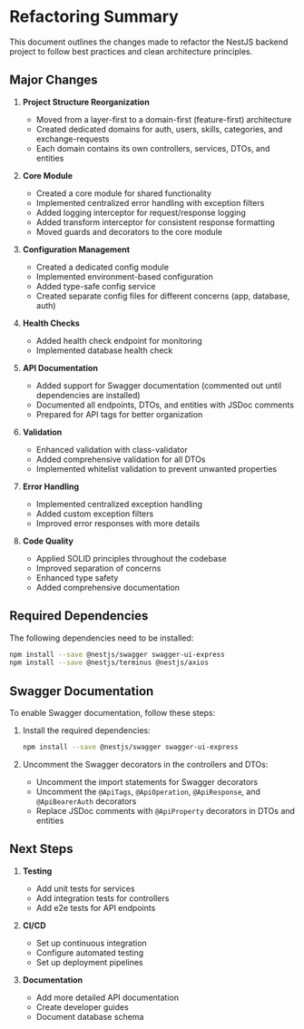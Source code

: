 # Refactoring Summary

This document outlines the changes made to refactor the NestJS backend project to follow best practices and clean architecture principles.

## Major Changes

1. **Project Structure Reorganization**
   - Moved from a layer-first to a domain-first (feature-first) architecture
   - Created dedicated domains for auth, users, skills, categories, and exchange-requests
   - Each domain contains its own controllers, services, DTOs, and entities

2. **Core Module**
   - Created a core module for shared functionality
   - Implemented centralized error handling with exception filters
   - Added logging interceptor for request/response logging
   - Added transform interceptor for consistent response formatting
   - Moved guards and decorators to the core module

3. **Configuration Management**
   - Created a dedicated config module
   - Implemented environment-based configuration
   - Added type-safe config service
   - Created separate config files for different concerns (app, database, auth)

4. **Health Checks**
   - Added health check endpoint for monitoring
   - Implemented database health check

5. **API Documentation**
   - Added support for Swagger documentation (commented out until dependencies are installed)
   - Documented all endpoints, DTOs, and entities with JSDoc comments
   - Prepared for API tags for better organization

6. **Validation**
   - Enhanced validation with class-validator
   - Added comprehensive validation for all DTOs
   - Implemented whitelist validation to prevent unwanted properties

7. **Error Handling**
   - Implemented centralized exception handling
   - Added custom exception filters
   - Improved error responses with more details

8. **Code Quality**
   - Applied SOLID principles throughout the codebase
   - Improved separation of concerns
   - Enhanced type safety
   - Added comprehensive documentation

## Required Dependencies

The following dependencies need to be installed:

```bash
npm install --save @nestjs/swagger swagger-ui-express
npm install --save @nestjs/terminus @nestjs/axios
```

## Swagger Documentation

To enable Swagger documentation, follow these steps:

1. Install the required dependencies:
   ```bash
   npm install --save @nestjs/swagger swagger-ui-express
   ```

2. Uncomment the Swagger decorators in the controllers and DTOs:
   - Uncomment the import statements for Swagger decorators
   - Uncomment the `@ApiTags`, `@ApiOperation`, `@ApiResponse`, and `@ApiBearerAuth` decorators
   - Replace JSDoc comments with `@ApiProperty` decorators in DTOs and entities

## Next Steps

1. **Testing**
   - Add unit tests for services
   - Add integration tests for controllers
   - Add e2e tests for API endpoints

2. **CI/CD**
   - Set up continuous integration
   - Configure automated testing
   - Set up deployment pipelines

3. **Documentation**
   - Add more detailed API documentation
   - Create developer guides
   - Document database schema